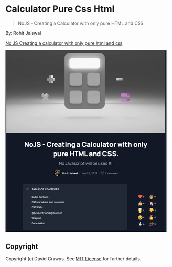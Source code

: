 # Calculator Pure Css Html

> NoJS - Creating a Calculator with only pure HTML and CSS.

By: Rohit Jaiswal

[No JS Creating a calculator with only pure html and css](https://knowledgehub.hashnode.dev/nojs-creating-a-calculator-with-only-pure-html-and-css)

![](./screenshot.png)

## Copyright

Copyright (c) David Cruwys. See [MIT License](LICENSE.txt) for further details.
